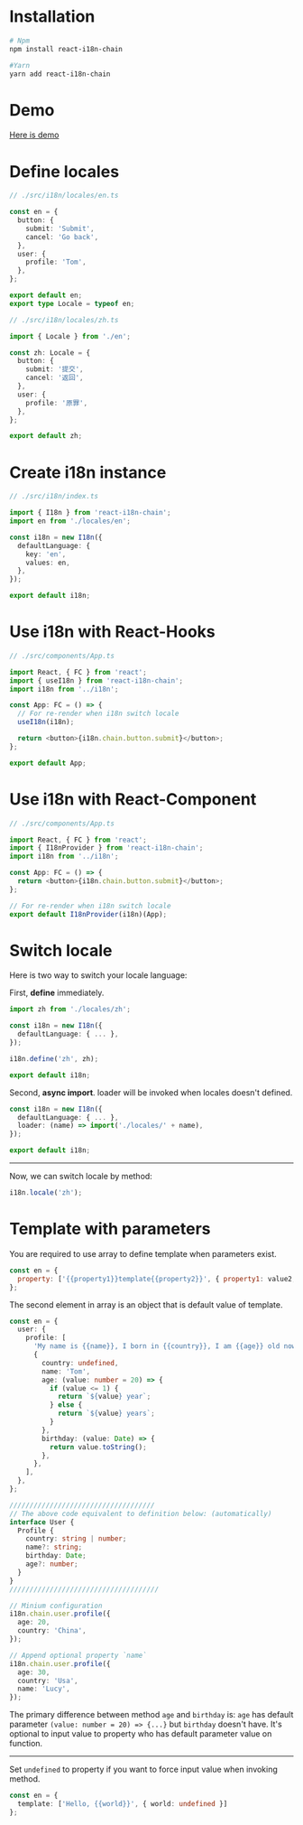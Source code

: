 # Installation
```bash
# Npm
npm install react-i18n-chain

#Yarn
yarn add react-i18n-chain
```

# Demo
[Here is demo](https://github.com/easy-demo/react-i18n-demo)

# Define locales
```typescript
// ./src/i18n/locales/en.ts

const en = {
  button: {
    submit: 'Submit',
    cancel: 'Go back',
  },
  user: {
    profile: 'Tom',
  },
};

export default en;
export type Locale = typeof en;
```

```typescript
// ./src/i18n/locales/zh.ts

import { Locale } from './en';

const zh: Locale = {
  button: {
    submit: '提交',
    cancel: '返回',
  },
  user: {
    profile: '原罪',
  },
};

export default zh;
```

# Create i18n instance
```typescript
// ./src/i18n/index.ts

import { I18n } from 'react-i18n-chain';
import en from './locales/en';

const i18n = new I18n({
  defaultLanguage: {
    key: 'en',
    values: en,
  },
});

export default i18n;
```

# Use i18n with React-Hooks

```typescript jsx
// ./src/components/App.ts

import React, { FC } from 'react';
import { useI18n } from 'react-i18n-chain';
import i18n from '../i18n';

const App: FC = () => {
  // For re-render when i18n switch locale
  useI18n(i18n);

  return <button>{i18n.chain.button.submit}</button>;
};

export default App;
```

# Use i18n with React-Component

```typescript jsx
// ./src/components/App.ts

import React, { FC } from 'react';
import { I18nProvider } from 'react-i18n-chain';
import i18n from '../i18n';

const App: FC = () => {
  return <button>{i18n.chain.button.submit}</button>;
};

// For re-render when i18n switch locale
export default I18nProvider(i18n)(App);
```

# Switch locale
Here is two way to switch your locale language:

First, **define** immediately.
```typescript
import zh from './locales/zh';

const i18n = new I18n({
  defaultLanguage: { ... },
});

i18n.define('zh', zh);

export default i18n;
```

Second, **async import**. loader will be invoked when locales doesn't defined.
```typescript
const i18n = new I18n({
  defaultLanguage: { ... },
  loader: (name) => import('./locales/' + name),
});

export default i18n;
```

-------------

Now, we can switch locale by method:
```typescript
i18n.locale('zh');
```

# Template with parameters
You are required to use array to define template when parameters exist.
```javascript
const en = {
  property: ['{{property1}}template{{property2}}', { property1: value2, property2: value2 }],
};
```

The second element in array is an object that is default value of template.

```typescript
const en = {
  user: {
    profile: [
      'My name is {{name}}, I born in {{country}}, I am {{age}} old now, my birthday is {{birthday}}',
      {
        country: undefined,
        name: 'Tom',
        age: (value: number = 20) => {
          if (value <= 1) {
            return `${value} year`;
          } else {
            return `${value} years`;
          }
        },
        birthday: (value: Date) => {
          return value.toString();
        },
      },
    ],
  },
};

////////////////////////////////////
// The above code equivalent to definition below: (automatically)
interface User {
  Profile {
    country: string | number;
    name?: string;
    birthday: Date;
    age?: number;
  }
}
/////////////////////////////////////

// Minium configuration
i18n.chain.user.profile({
  age: 20,
  country: 'China',
});

// Append optional property `name`
i18n.chain.user.profile({
  age: 30,
  country: 'Usa',
  name: 'Lucy',
});
```

The primary difference between method `age` and `birthday` is: `age` has default parameter `(value: number = 20) => {...}` but `birthday` doesn't have. It's optional to input value to property who has default parameter value on function.

------------

Set `undefined` to property if you want to force input value when invoking method.

```typescript
const en = {
  template: ['Hello, {{world}}', { world: undefined }]
};
```
